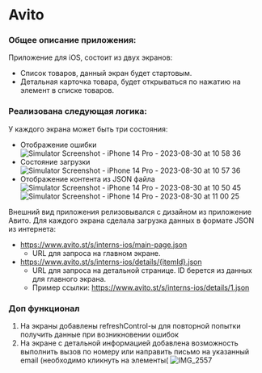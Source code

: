 # Avito

### Общее описание приложения:
Приложение для iOS, состоит из двух экранов:

- Список товаров, данный экран будет стартовым.
- Детальная карточка товара, будет открываться по нажатию на элемент в списке товаров.

### Реализована следующая логика:
У каждого экрана может быть три состояния: 
- Отображение ошибки
![Simulator Screenshot - iPhone 14 Pro - 2023-08-30 at 10 58 36](https://github.com/unnamed082/avito/assets/49235559/936f56ce-4915-43a6-91fe-59653547d16e)
- Состояние загрузки
![Simulator Screenshot - iPhone 14 Pro - 2023-08-30 at 10 57 36](https://github.com/unnamed082/avito/assets/49235559/f72dae60-fc8c-43e8-b3e9-8714650e732d)
- Отображение контента из JSON файла
![Simulator Screenshot - iPhone 14 Pro - 2023-08-30 at 10 50 45](https://github.com/unnamed082/avito/assets/49235559/45e15ee2-d918-4697-8850-618770efe61e)
![Simulator Screenshot - iPhone 14 Pro - 2023-08-30 at 11 00 25](https://github.com/unnamed082/avito/assets/49235559/9e212537-550a-4ba3-ac72-2f75e4f1cd6b)


Внешний вид приложения релизовывался с дизайном из приложение Авито.
Для каждого экрана сделала загрузка данных в формате JSON из интернета:
- https://www.avito.st/s/interns-ios/main-page.json
    - URL для запроса на главном экране.
- https://www.avito.st/s/interns-ios/details/{itemId}.json
    - URL для запроса на детальной странице. ID берется из данных для главного экрана. 
    - Пример ссылки: https://www.avito.st/s/interns-ios/details/1.json


### Доп функционал
1. На экраны добавлены refreshControl-ы для повторной попытки получить данные при возникновении ошибок
2. На экране с детальной информацией добавлена возможность выполнить вызов по номеру или направить письмо на указанный email (необходимо кликнуть на элементы(
![IMG_2557](https://github.com/unnamed082/avito/assets/49235559/d393207c-b5e0-4c24-9d4a-0b4e91618e70)
